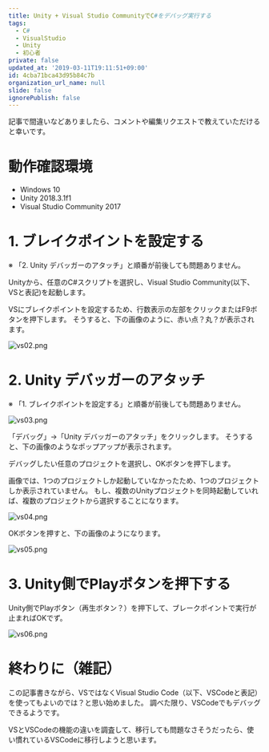 ```yaml
---
title: Unity + Visual Studio CommunityでC#をデバッグ実行する
tags:
  - C#
  - VisualStudio
  - Unity
  - 初心者
private: false
updated_at: '2019-03-11T19:11:51+09:00'
id: 4cba71bca43d95b84c7b
organization_url_name: null
slide: false
ignorePublish: false
---
```

記事で間違いなどありましたら、コメントや編集リクエストで教えていただけると幸いです。

# 動作確認環境

- Windows 10
- Unity 2018.3.1f1
- Visual Studio Community 2017

# 1. ブレイクポイントを設定する
※ 「2. Unity デバッガーのアタッチ」と順番が前後しても問題ありません。

Unityから、任意のC#スクリプトを選択し、Visual Studio Community(以下、VSと表記)を起動します。

VSにブレイクポイントを設定するため、行数表示の左部をクリックまたはF9ボタンを押下します。
そうすると、下の画像のように、赤い点？丸？が表示されます。

![vs02.png](https://qiita-image-store.s3.amazonaws.com/0/233011/84c09ed2-d0e7-d696-413a-b945cfa5cf4d.png)

# 2. Unity デバッガーのアタッチ
※ 「1. ブレイクポイントを設定する」と順番が前後しても問題ありません。

![vs03.png](https://qiita-image-store.s3.amazonaws.com/0/233011/ae681231-d036-9a06-64e9-add2aa12760e.png)

「デバッグ」→「Unity デバッガーのアタッチ」をクリックします。
そうすると、下の画像のようなポップアップが表示されます。

デバッグしたい任意のプロジェクトを選択し、OKボタンを押下します。

画像では、1つのプロジェクトしか起動していなかったため、1つのプロジェクトしか表示されていません。
もし、複数のUnityプロジェクトを同時起動していれば、複数のプロジェクトから選択することになります。

![vs04.png](https://qiita-image-store.s3.amazonaws.com/0/233011/2ad8f562-ce37-217b-7a7a-9617a4cde389.png)

OKボタンを押すと、下の画像のようになります。

![vs05.png](https://qiita-image-store.s3.amazonaws.com/0/233011/89e236f9-6e97-5a2c-3ec0-877376c3d2d0.png)

# 3. Unity側でPlayボタンを押下する

Unity側でPlayボタン（再生ボタン？）を押下して、ブレークポイントで実行が止まればOKでず。

![vs06.png](https://qiita-image-store.s3.amazonaws.com/0/233011/3bf6f962-143a-ac77-387d-b1df23859507.png)

# 終わりに（雑記）

この記事書きながら、VSではなくVisual Studio Code（以下、VSCodeと表記）を使ってもよいのでは？と思い始めました。
調べた限り、VSCodeでもデバッグできるようです。

VSとVSCodeの機能の違いを調査して、移行しても問題なさそうだったら、使い慣れているVSCodeに移行しようと思います。



